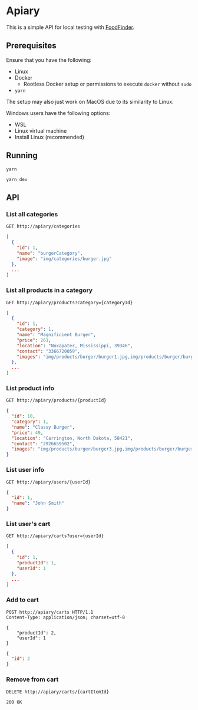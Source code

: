 # Apiary

This is a simple API for local testing with [FoodFinder](https://github.com/ChiliEater/FoodFinder).

## Prerequisites

Ensure that you have the following:

- Linux
- Docker
  - Rootless Docker setup or permissions to execute `docker` without `sudo`
- `yarn`

The setup may also just work on MacOS due to its similarity to Linux.

Windows users have the following options:

- WSL
- Linux virtual machine
- Install Linux (recommended)

## Running

```shell
yarn
```

```shell
yarn dev
```

## API

### List all categories

```http
GET http://apiary/categories
```

```json
[
  {
    "id": 1,
    "name": "burgerCategory",
    "image": "img/categories/burger.jpg"
  },
  ...
]
```

### List all products in a category

```http
GET http://apiary/products?category={categoryId}
```

```json
[
  {
    "id": 1,
    "category": 1,
    "name": "Magnificient Burger",
    "price": 261,
    "location": "Noxapater, Mississippi, 39346",
    "contact": "3366720059",
    "images": "img/products/burger/burger1.jpg,img/products/burger/burger3.jpg,img/products/burger/burger0.jpg,img/products/burger/burger4.jpg,img/products/burger/burger2.jpg"
  },
  ...
]
```

### List product info

```http
GET http://apiary/products/{productId}
```

```json
{
  "id": 10,
  "category": 1,
  "name": "Classy Burger",
  "price": 49,
  "location": "Carrington, North Dakota, 58421",
  "contact": "2926659502",
  "images": "img/products/burger/burger3.jpg,img/products/burger/burger2.jpg,img/products/burger/burger1.jpg,img/products/burger/burger0.jpg,img/products/burger/burger4.jpg"
}
```

### List user info

```
GET http://apiary/users/{userId}
```

```json
{
  "id": 1,
  "name": "John Smith"
}
```

### List user's cart

```http
GET http://apiary/carts?user={userId}
```

```json
[
  {
    "id": 1,
    "productId": 1,
    "userId": 1
  },
  ...
]
```

### Add to cart

```http
POST http://apiary/carts HTTP/1.1
Content-Type: application/json; charset=utf-8

{
    "productId": 2,
    "userId": 1
}
```

```json
{
  "id": 2
}
```

### Remove from cart

```http
DELETE http://apiary/carts/{cartItemId}
```

```
200 OK
```